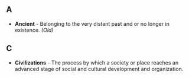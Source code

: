 ## A

- **Ancient** - Belonging to the very distant past and or no longer in existence. *(Old)*

## C

- **Civilizations** - The process by which a society or place reaches an advanced stage of social and cultural development and organization.
